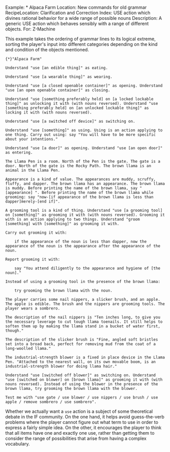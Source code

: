 Example: * Alpaca Farm
Location: New commands for old grammar
RecipeLocation: Clarification and Correction
Index: USE action which divines rational behavior for a wide range of possible nouns
Description: A generic USE action which behaves sensibly with a range of different objects.
For: Z-Machine

  
This example takes the ordering of grammar lines to its logical extreme, sorting the player's input into different categories depending on the kind and condition of the objects mentioned.

  

``` inform7
{*}"Alpaca Farm"

Understand "use [an edible thing]" as eating.

Understand "use [a wearable thing]" as wearing.

Understand "use [a closed openable container]" as opening. Understand "use [an open openable container]" as closing.

Understand "use [something preferably held] on [a locked lockable thing]" as unlocking it with (with nouns reversed). Understand "use [something preferably held] on [an unlocked lockable thing]" as locking it with (with nouns reversed).

Understand "use [a switched off device]" as switching on.

Understand "use [something]" as using. Using is an action applying to one thing. Carry out using: say "You will have to be more specific about your intentions."

Understand "use [a door]" as opening. Understand "use [an open door]" as entering.

The Llama Pen is a room. North of the Pen is the gate. The gate is a door. North of the gate is the Rocky Path. The brown llama is an animal in the Llama Pen.

Appearance is a kind of value. The appearances are muddy, scruffy, fluffy, and dapper. The brown llama has an appearance. The brown llama is muddy. Before printing the name of the brown llama, say "[appearance] ". Before printing the name of the brown llama while grooming: say "now-[if appearance of the brown llama is less than dapper]merely-[end if]".

A grooming tool is a kind of thing. Understand "use [a grooming tool] on [something]" as grooming it with (with nouns reversed). Grooming it with is an action applying to two things. Understand "groom [something] with [something]" as grooming it with.

Carry out grooming it with:

	if the appearance of the noun is less than dapper, now the appearance of the noun is the appearance after the appearance of the noun.

Report grooming it with:

	say "You attend diligently to the appearance and hygiene of [the noun]."

Instead of using a grooming tool in the presence of the brown llama:

	try grooming the brown llama with the noun.

The player carries some nail nippers, a slicker brush, and an apple. The apple is edible. The brush and the nippers are grooming tools. The player wears a sombrero.

The description of the nail nippers is "Ten inches long, to give you the necessary leverage to cut tough llama toenails. It still helps to soften them up by making the llama stand in a bucket of water first, though."

The description of the slicker brush is "Fine, angled soft bristles set into a broad back, perfect for removing mud from the coat of a long-woolled llama."

The industrial-strength blower is a fixed in place device in the Llama Pen. "Attached to the nearest wall, on its own movable boom, is an industrial-strength blower for doing llama hair."

Understand "use [switched off blower]" as switching on. Understand "use [switched on blower] on [brown llama]" as grooming it with (with nouns reversed). Instead of using the blower in the presence of the brown llama, try grooming the brown llama with the blower.

Test me with "use gate / use blower / use nippers / use brush / use apple / remove sombrero / use sombrero".
```

  
Whether we actually want a ``use`` action is a subject of some theoretical debate in the IF community. On the one hand, it helps avoid guess-the-verb problems where the player cannot figure out what term to use in order to express a fairly simple idea. On the other, it encourages the player to think that all items have one and exactly one use, rather than getting them to consider the range of possibilities that arise from having a complex vocabulary.

